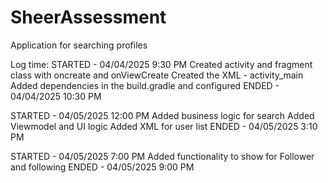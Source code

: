 # SheerAssessment
Application for searching profiles 

Log time: 
 STARTED - 04/04/2025 9:30 PM
  Created activity and fragment class with oncreate and onViewCreate
  Created the XML - activity_main
  Added dependencies in the build.gradle and configured
 ENDED - 04/04/2025 10:30 PM

STARTED - 04/05/2025 12:00 PM
    Added business logic for search 
    Added Viewmodel and UI logic 
    Added XML for user list
ENDED - 04/05/2025 3:10 PM

STARTED - 04/05/2025 7:00 PM
    Added functionality to show for Follower and following
ENDED - 04/05/2025 9:00 PM

